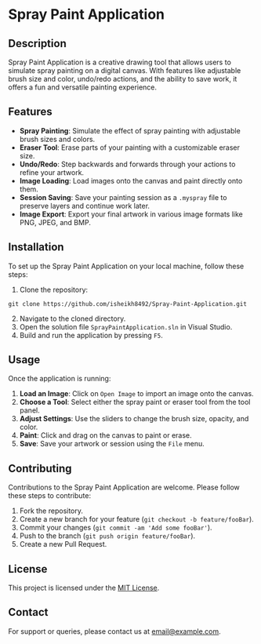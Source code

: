 # Spray Paint Application

## Description

Spray Paint Application is a creative drawing tool that allows users to simulate spray painting on a digital canvas. With features like adjustable brush size and color, undo/redo actions, and the ability to save work, it offers a fun and versatile painting experience.

## Features

- **Spray Painting**: Simulate the effect of spray painting with adjustable brush sizes and colors.
- **Eraser Tool**: Erase parts of your painting with a customizable eraser size.
- **Undo/Redo**: Step backwards and forwards through your actions to refine your artwork.
- **Image Loading**: Load images onto the canvas and paint directly onto them.
- **Session Saving**: Save your painting session as a `.myspray` file to preserve layers and continue work later.
- **Image Export**: Export your final artwork in various image formats like PNG, JPEG, and BMP.

## Installation

To set up the Spray Paint Application on your local machine, follow these steps:

1. Clone the repository:
```
git clone https://github.com/isheikh8492/Spray-Paint-Application.git
```
2. Navigate to the cloned directory.
3. Open the solution file `SprayPaintApplication.sln` in Visual Studio.
4. Build and run the application by pressing `F5`.

## Usage

Once the application is running:

1. **Load an Image**: Click on `Open Image` to import an image onto the canvas.
2. **Choose a Tool**: Select either the spray paint or eraser tool from the tool panel.
3. **Adjust Settings**: Use the sliders to change the brush size, opacity, and color.
4. **Paint**: Click and drag on the canvas to paint or erase.
5. **Save**: Save your artwork or session using the `File` menu.

## Contributing

Contributions to the Spray Paint Application are welcome. Please follow these steps to contribute:

1. Fork the repository.
2. Create a new branch for your feature (`git checkout -b feature/fooBar`).
3. Commit your changes (`git commit -am 'Add some fooBar'`).
4. Push to the branch (`git push origin feature/fooBar`).
5. Create a new Pull Request.

## License

This project is licensed under the [MIT License](LICENSE.txt).

## Contact

For support or queries, please contact us at [email@example.com](mailto:email@example.com).
